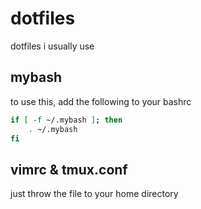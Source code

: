 # dotfiles
dotfiles i usually use


## mybash
to use this, add the following to your bashrc
```bash
if [ -f ~/.mybash ]; then
    . ~/.mybash
fi
```

## vimrc & tmux.conf 
just throw the file to your home directory
